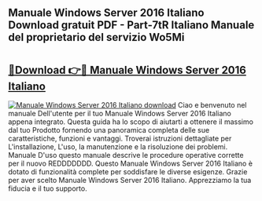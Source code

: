 ## Manuale Windows Server 2016 Italiano Download gratuit PDF - Part-7tR Italiano Manuale del proprietario del servizio Wo5Mi

# <h2><a href="http://dffff8.blite.top/?on=Manuale+Windows+Server+2016+Italiano">🔗Download 👉🔴 Manuale Windows Server 2016 Italiano</a></h2>

[![Manuale Windows Server 2016 Italiano download](https://i.imgur.com/lujVjoI.png)](http://dffff8.blite.top/?on=Manuale+Windows+Server+2016+Italiano)
Ciao e benvenuto nel manuale Dell'utente per il tuo Manuale Windows Server 2016 Italiano appena integrato. Questa guida ha lo scopo di aiutarti a ottenere il massimo dal tuo Prodotto fornendo una panoramica completa delle sue caratteristiche, funzioni e vantaggi. Troverai istruzioni dettagliate per L'installazione, L'uso, la manutenzione e la risoluzione dei problemi. Manuale D'uso questo manuale descrive le procedure operative corrette per il nuovo REDDDDDDD. Questo Manuale Windows Server 2016 Italiano è dotato di funzionalità complete per soddisfare le diverse esigenze. Grazie per aver scelto Manuale Windows Server 2016 Italiano. Apprezziamo la tua fiducia e il tuo supporto.
